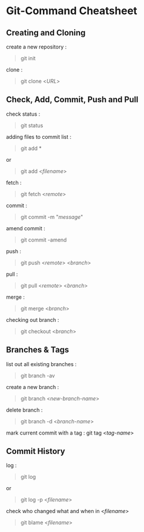 # Git-Command Cheatsheet

## Creating and Cloning
create a new repository :
> git init

clone :
> git clone <*URL*>


## Check, Add, Commit, Push and Pull
check status :
> git status

adding files to commit list :
> git add *

or

> git add <*filename*>

fetch :
> git fetch <*remote*>

commit :
> git commit -m "*message*"

amend commit :
> git commit -amend

push :
> git push <*remote*> <*branch*>

pull :
> git pull <*remote*> <*branch*>

merge :
> git merge <*branch*>

checking out branch :
> git checkout <*branch*>

## Branches & Tags
list out all existing branches :
> git branch -av

create a new branch :
> git branch <*new-branch-name*>

delete branch :
> git branch -d <*branch-name*>

mark current commit with a tag :
git tag <*tag-name*>

## Commit History
log :
> git log

or 

> git log -p <*filename*>

check who changed what and when in <*filename*>
> git blame <*filename*>